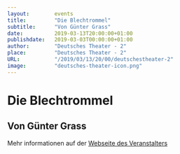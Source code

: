 ```yaml
---
layout:        events
title:         "Die Blechtrommel"
subtitle:      "Von Günter Grass"
date:          2019-03-13T20:00:00+01:00
publishdate:   2019-03-03T00:00:00+01:00
author:        "Deutsches Theater - 2"
place:         "Deutsches Theater - 2"
URL:           "/2019/03/13/20/00/deutschestheater-2"
image:         "deutsches-theater-icon.png"
---
```


Die Blechtrommel
===========

Von Günter Grass
-----------



Mehr informationen auf der [Webseite des Veranstalters](https://www.dt-goettingen.de/stueck/die-blechtrommel/)
